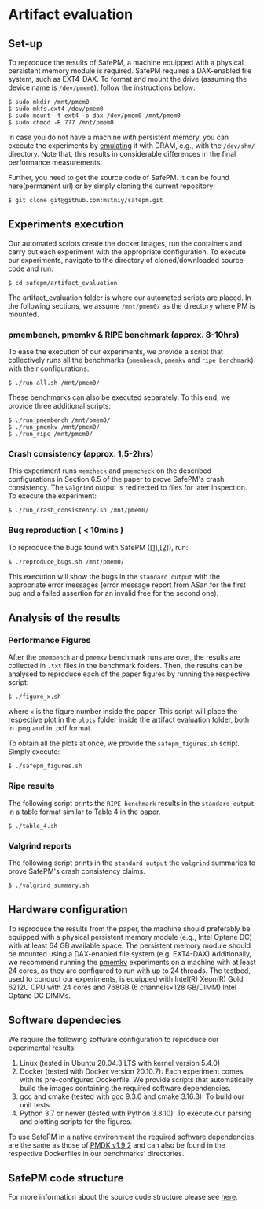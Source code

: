 # Artifact evaluation

## Set-up
To reproduce the results of SafePM, a machine equipped with a physical persistent memory module is required. SafePM requires a DAX-enabled file system, such as EXT4-DAX. To format and mount the drive (assuming the device name is `/dev/pmem0`), follow the instructions below:
```
$ sudo mkdir /mnt/pmem0
$ sudo mkfs.ext4 /dev/pmem0
$ sudo mount -t ext4 -o dax /dev/pmem0 /mnt/pmem0
$ sudo chmod -R 777 /mnt/pmem0
 ```
In case you do not have a machine with persistent memory, you can execute the experiments by [emulating](https://pmem.io/blog/2016/02/how-to-emulate-persistent-memory/) it with DRAM, e.g., with the `/dev/shm/` directory. Note that, this results in considerable differences in the final performance measurements.

Further, you need to get the source code of SafePM. It can be found here(permanent url) or by simply cloning the current repository:
```
$ git clone git@github.com:mstniy/safepm.git
```

## Experiments execution
Our automated scripts create the docker images, run the containers and carry out each experiment with the appropriate configuration.
To execute our experiments, navigate to the directory of cloned/downloaded source code and run:
```
$ cd safepm/artifact_evaluation
```
The artifact_evaluation folder is where our automated scripts are placed. 
In the following sections, we assume `/mnt/pmem0/` as the directory where PM is mounted.

### pmembench, pmemkv & RIPE benchmark (approx. 8-10hrs)
To ease the execution of our experiments, we provide a script that collectively runs all the benchmarks (`pmembench`, `pmemkv` and `ripe benchmark`) with their configurations:
``` 
$ ./run_all.sh /mnt/pmem0/
```
These benchmarks can also be executed separately. To this end, we provide three additional scripts:
```
$ ./run_pmembench /mnt/pmem0/
$ ./run_pmemkv /mnt/pmem0/
$ ./run_ripe /mnt/pmem0/
```
### Crash consistency (approx. 1.5-2hrs)
This experiment runs `memcheck` and `pmemcheck` on the described configurations in Section 6.5 of the paper to prove SafePM's crash consistency. The `valgrind` output is redirected to files for later inspection.
To execute the experiment:
```
$ ./run_crash_consistency.sh /mnt/pmem0/
```
### Bug reproduction ( < 10mins )
To reproduce the bugs found with SafePM ([[1]](https://github.com/pmem/pmdk/issues/5333),[[2]](https://github.com/pmem/pmdk/issues/5334)), run:
``` 
$ ./reproduce_bugs.sh /mnt/pmem0/
```
This execution will show the bugs in the `standard output` with the appropriate error messages (error message report from ASan for the first bug and a failed assertion for an invalid free for the second one).

## Analysis of the results
### Performance Figures
After the `pmembench` and `pmemkv` benchmark runs are over, the results are collected in `.txt` files in the benchmark folders. Then, the results can be analysed to reproduce each of the paper figures by running the respective script:
```
$ ./figure_x.sh
```
where `x` is the figure number inside the paper.
This script will place the respective plot in the `plots` folder inside the artifact evaluation folder, both in .png and in .pdf format.

To obtain all the plots at once, we provide the `safepm_figures.sh` script. 
Simply execute:
```
$ ./safepm_figures.sh
```
### Ripe results
The following script prints the `RIPE benchmark` results in the `standard output` in a table format similar to Table 4 in the paper.
```
$ ./table_4.sh
```
### Valgrind reports
The following script prints in the `standard output` the `valgrind` summaries to prove SafePM's crash consistency claims.
```
$ ./valgrind_summary.sh
```

## Hardware configuration
To reproduce the results from the paper, the machine should preferably be equipped with a physical persistent memory module (e.g., Intel Optane DC) with at least 64 GB available space. The persistent memory module should be mounted using a DAX-enabled file system (e.g. EXT4-DAX)
Additionally, we recommend running the [pmemkv](https://github.com/pmem/pmemkv) experiments on a machine with at least 24 cores, as they are configured to run with up to 24 threads. 
The testbed, used to conduct our experiments, is equipped with Intel(R) Xeon(R) Gold 6212U CPU with 24 cores and 768GB (6 channels×128 GB/DIMM) Intel Optane DC DIMMs.

## Software dependecies
We require the following software configuration to reproduce our experimental results:
1. Linux (tested in Ubuntu 20.04.3 LTS with kernel version 5.4.0)
2. Docker (tested with Docker version 20.10.7): Each experiment comes with its pre-configured Dockerfile. We provide scripts that automatically build the images containing the required software dependencies.
3. gcc and cmake (tested with gcc 9.3.0 and cmake 3.16.3): To build our unit tests.
4. Python 3.7 or newer (tested with Python 3.8.10): To execute our parsing and plotting scripts for the figures.

To use SafePM in a native environment the required software dependencies are the same as those of [PMDK v1.9.2](https://github.com/pmem/pmdk/tree/1.9.2#dependencies) and can also be found in the respective Dockerfiles in our benchmarks' directories.

## SafePM code structure
For more information about the source code structure please see [here](https://github.com/mstniy/safepm/blob/master/Readme.md#safepm-source-code-organization).
